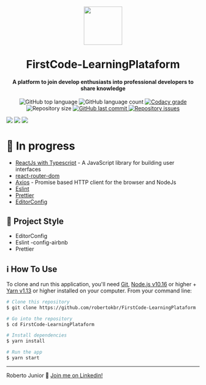 <h1 align="center">
    <img src="https://camo.githubusercontent.com/ab9f94b1f47bf05fbf0f99d65a802f638cb38f21/68747470733a2f2f692e696d6775722e636f6d2f613334616f30782e706e67" width="100px" /><br>
    <br>
 FirstCode-LearningPlataform
</h1>

<h4 align="center">
A platform to join develop enthusiasts into professional developers to share knowledge 
</h4>
<p align="center">
  <img alt="GitHub top language" src="https://img.shields.io/github/languages/top/robertokbr/FirstCode-LearningPlataform.svg">

  <img alt="GitHub language count" src="https://img.shields.io/github/languages/count/robertokbr/FirstCode-LearningPlataform.svg">

  <a href="https://www.codacy.com/app/robertokbr/FirstCode-LearningPlataform?utm_source=github.com&amp;utm_medium=referral&amp;utm_content=robertokbr/FirstCode-LearningPlataform&amp;utm_campaign=Badge_Grade">
    <img alt="Codacy grade" src="https://img.shields.io/codacy/grade/1b577a07dda843aba09f4bc55d1af8fc.svg">
  </a>

  <img alt="Repository size" src="https://img.shields.io/github/repo-size/robertokbr/FirstCode-LearningPlataform.svg">
  <a href="https://github.com/robertokbr/FirstCode-LearningPlataform/commits/master">
    <img alt="GitHub last commit" src="https://img.shields.io/github/last-commit/robertokbr/FirstCode-LearningPlataform.svg">
  </a>

  <a href="https://github.com/robertokbr/FirstCode-LearningPlataform/issues">
    <img alt="Repository issues" src="https://img.shields.io/github/issues/robertokbr/FirstCode-LearningPlataform.svg">
  </a>
</p>


 <img src="https://github.com/robertokbr/FirstCode-LearningPlataform/blob/master/.Github/signin.png"/>
  <img src="https://github.com/robertokbr/FirstCode-LearningPlataform/blob/master/.Github/signout.png"/>
 <img src="https://github.com/robertokbr/FirstCode-LearningPlataform/blob/master/.Github/portail.png"/>


# 🚧 In progress

- [ReactJs with Typescript](https://reactjs.org) - A JavaScript library for building user interfaces
- [react-router-dom]()
- [Axios](https://github.com/axios/axios) - Promise based HTTP client for the browser and NodeJs
- [Eslint]()
- [Prettier]()
- [EditorConfig]()

## 🎈 Project Style

* EditorConfig
* Eslint -config-airbnb
* Prettier

## :information_source: How To Use

To clone and run this application, you'll need [Git](https://git-scm.com), [Node.js v10.16][nodejs] or higher + [Yarn v1.13][yarn] or higher installed on your computer. From your command line:

```bash
# Clone this repository
$ git clone https://github.com/robertokbr/FirstCode-LearningPlataform

# Go into the repository
$ cd FirstCode-LearningPlataform

# Install dependencies
$ yarn install

# Run the app
$ yarn start
```
---

Roberto Junior :wave: [Join me on Linkedin!](https://www.linkedin.com/in/robertojrcdc/)

[nodejs]: https://nodejs.org/
[yarn]: https://yarnpkg.com/
[vc]: https://code.visualstudio.com/
[vceditconfig]: https://marketplace.visualstudio.com/items?itemName=EditorConfig.EditorConfig
[vceslint]: https://marketplace.visualstudio.com/items?itemName=dbaeumer.vscode-eslint
